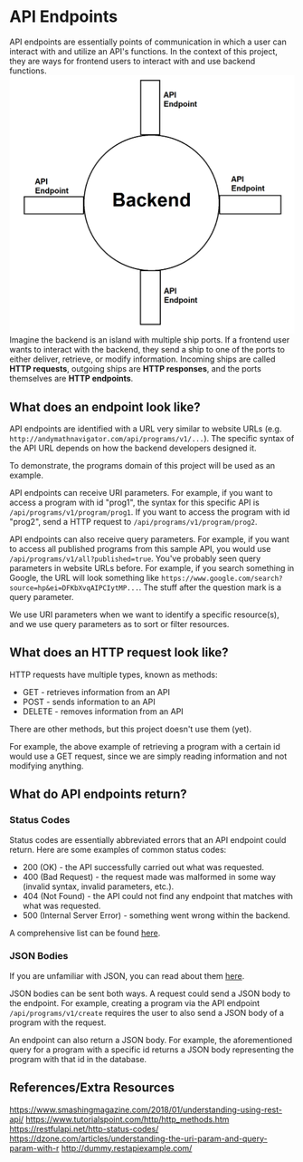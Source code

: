# API Endpoints

API endpoints are essentially points of communication in which a user can interact with and utilize an API's functions. In the context of this project, they are ways for frontend users to interact with and use backend functions.
![API Endpoint Diagram](../images/api_endpoint_diagram.png)
Imagine the backend is an island with multiple ship ports. If a frontend user wants to interact with the backend, they send a ship to one of the ports to either deliver, retrieve, or modify information. Incoming ships are called **HTTP requests**, outgoing ships are **HTTP responses**, and the ports themselves are **HTTP endpoints**.

## What does an endpoint look like?

API endpoints are identified with a URL very similar to website URLs (e.g. `http://andymathnavigator.com/api/programs/v1/...`). The specific syntax of the API URL depends on how the backend developers designed it.

To demonstrate, the programs domain of this project will be used as an example.

API endpoints can receive URI parameters. For example, if you want to access a program with id "prog1", the syntax for this specific API is `/api/programs/v1/program/prog1`. If you want to access the program with id "prog2", send a HTTP request to `/api/programs/v1/program/prog2`.

API endpoints can also receive query parameters. For example, if you want to access all published programs from this sample API, you would use `/api/programs/v1/all?published=true`. You've probably seen query parameters in website URLs before. For example, if you search something in Google, the URL will look something like `https://www.google.com/search?source=hp&ei=DFKbXvqAIPCIytMP...`. The stuff after the question mark is a query parameter.

We use URI parameters when we want to identify a specific resource(s), and we use query parameters as to sort or filter resources.

## What does an HTTP request look like?

HTTP requests have multiple types, known as methods:
* GET - retrieves information from an API
* POST - sends information to an API
* DELETE - removes information from an API

There are other methods, but this project doesn't use them (yet).

For example, the above example of retrieving a program with a certain id would use a GET request, since we are simply reading information and not modifying anything.

## What do API endpoints return?

### Status Codes

Status codes are essentially abbreviated errors that an API endpoint could return. Here are some examples of common status codes:
* 200 (OK) - the API successfully carried out what was requested.
* 400 (Bad Request) - the request made was malformed in some way (invalid syntax, invalid parameters, etc.).
* 404 (Not Found) - the API could not find any endpoint that matches with what was requested.
* 500 (Internal Server Error) - something went wrong within the backend.

A comprehensive list can be found [here](https://en.wikipedia.org/wiki/List_of_HTTP_status_codes).

### JSON Bodies

If you are unfamiliar with JSON, you can read about them [here](https://www.w3schools.com/whatis/whatis_json.asp).

JSON bodies can be sent both ways. A request could send a JSON body to the endpoint. For example, creating a program via the API endpoint `/api/programs/v1/create` requires the user to also send a JSON body of a program with the request.

An endpoint can also return a JSON body. For example, the aforementioned query for a program with a specific id returns a JSON body representing the program with that id in the database.

## References/Extra Resources

https://www.smashingmagazine.com/2018/01/understanding-using-rest-api/
https://www.tutorialspoint.com/http/http_methods.htm
https://restfulapi.net/http-status-codes/
https://dzone.com/articles/understanding-the-uri-param-and-query-param-with-r
http://dummy.restapiexample.com/
